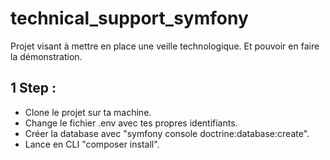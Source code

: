 # technical_support_symfony

Projet visant à mettre en place une veille technologique. 
Et pouvoir en faire la démonstration.

## 1 Step : 
- Clone le projet sur ta machine.
- Change le fichier .env avec tes propres identifiants.
- Créer la database avec "symfony console doctrine:database:create".
- Lance en CLI "composer install".